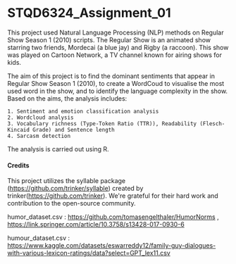 # STQD6324_Assignment_01

This project used Natural Language Processing (NLP) methods on Regular Show Season 1 (2010) scripts. The Regular Show is an animated show starring two friends, Mordecai (a blue jay) and Rigby (a raccoon). This show was played on Cartoon Network, a TV channel known for airing shows for kids.

The aim of this project is to find the dominant sentiments that appear in Regular Show Season 1 (2010), to create a WordCoud to visualise the most used word in the show, and to identify the language complexity in the show. Based on the aims, the analysis includes:


    1. Sentiment and emotion classification analysis
    2. Wordcloud analysis
    3. Vocabulary richness (Type-Token Ratio (TTR)), Readability (Flesch-Kincaid Grade) and Sentence length
    4. Sarcasm detection


The analysis is carried out using R.

#### Credits
This project utilizes the syllable package (https://github.com/trinker/syllable) created by trinker(https://github.com/trinker). We're grateful for their hard work and contribution to the open-source community.

humor_dataset.csv : https://github.com/tomasengelthaler/HumorNorms , https://link.springer.com/article/10.3758/s13428-017-0930-6

humour_dataset.csv : https://www.kaggle.com/datasets/eswarreddy12/family-guy-dialogues-with-various-lexicon-ratings/data?select=GPT_lex11.csv
